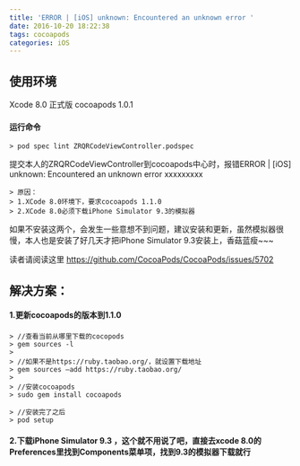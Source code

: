 ```yaml
---
title: 'ERROR | [iOS] unknown: Encountered an unknown error '
date: 2016-10-20 18:22:38
tags: cocoapods
categories: iOS
---
```


## 使用环境
Xcode 8.0 正式版
cocoapods 1.0.1

#### 运行命令
```
> pod spec lint ZRQRCodeViewController.podspec
```

提交本人的ZRQRCodeViewController到cocoapods中心时，报错ERROR | [iOS] unknown: Encountered an unknown error  xxxxxxxxx

```
> 原因：
> 1.XCode 8.0环境下，要求cocoapods 1.1.0
> 2.XCode 8.0必须下载iPhone Simulator 9.3的模拟器
```

如果不安装这两个，会发生一些意想不到问题，建议安装和更新，虽然模拟器很慢，本人也是安装了好几天才把iPhone Simulator 9.3安装上，香菇蓝瘦~~~

读者请阅读这里 https://github.com/CocoaPods/CocoaPods/issues/5702

## 解决方案：
#### 1.更新cocoapods的版本到1.1.0
```
> //查看当前从哪里下载的cocopods
> gem sources -l
>
> //如果不是https://ruby.taobao.org/，就设置下载地址
> gem sources —add https://ruby.taobao.org/
>
> //安装cocoapods
> sudo gem install cocoapods

> //安装完了之后
> pod setup
```

#### 2.下载iPhone Simulator 9.3 ，这个就不用说了吧，直接去xcode 8.0的Preferences里找到Components菜单项，找到9.3的模拟器下载就行

